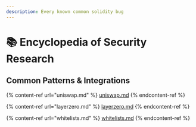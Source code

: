 ```yaml
---
description: Every known common solidity bug
---
```


# 📚 Encyclopedia of Security Research

## Common Patterns & Integrations

{% content-ref url="uniswap.md" %}
[uniswap.md](uniswap.md)
{% endcontent-ref %}

{% content-ref url="layerzero.md" %}
[layerzero.md](layerzero.md)
{% endcontent-ref %}

{% content-ref url="whitelists.md" %}
[whitelists.md](layerzero.md)
{% endcontent-ref %}
